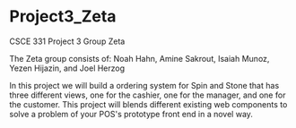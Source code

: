 # Project3_Zeta
CSCE 331 Project 3 Group Zeta

The Zeta group consists of: Noah Hahn, Amine Sakrout, Isaiah Munoz, Yezen Hijazin, and Joel Herzog

In this project we will build a ordering system for Spin and Stone that has three different views, one for the cashier, one for the manager, and one for the customer. This project will blends different existing web components to solve a problem of your POS's prototype front end in a novel way. 
